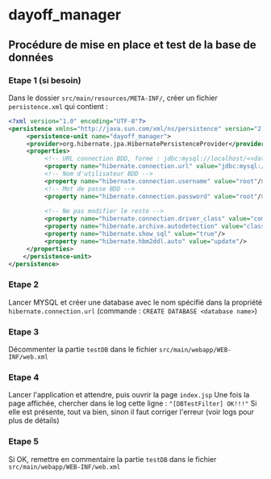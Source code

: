 # dayoff_manager

## Procédure de mise en place et test de la base de données

### Etape 1 (si besoin)
Dans le dossier `src/main/resources/META-INF/`, créer un fichier `persistence.xml` qui contient :

```xml
<?xml version="1.0" encoding="UTF-8"?>  
<persistence xmlns="http://java.sun.com/xml/ns/persistence" version="2.0">  
	 <persistence-unit name="dayoff_manager">  
	 <provider>org.hibernate.jpa.HibernatePersistenceProvider</provider>  
	 <properties>
		  <!-- URL connection BDD, forme : jdbc:mysql://localhost/<<database name>> -->  
		  <property name="hibernate.connection.url" value="jdbc:mysql://localhost/dayoff_manager"/>  
		  <!-- Nom d'utilisateur BDD -->  
		  <property name="hibernate.connection.username" value="root"/>  
		  <!-- Mot de passe BDD -->  
		  <property name="hibernate.connection.password" value="root"/>  
  
		  <!-- Ne pas modifier le reste -->  
		  <property name="hibernate.connection.driver_class" value="com.mysql.cj.jdbc.Driver"/>  
		  <property name="hibernate.archive.autodetection" value="class"/>  
		  <property name="hibernate.show_sql" value="true"/>    
		  <property name="hibernate.hbm2ddl.auto" value="update"/>  
	 </properties>
	</persistence-unit>
</persistence>
```

### Etape 2
Lancer MYSQL et créer une database avec le nom spécifié dans la propriété `hibernate.connection.url`
(commande : `CREATE DATABASE <database name>`)

### Etape 3
Décommenter la partie `testDB` dans le fichier `src/main/webapp/WEB-INF/web.xml`

### Etape 4
Lancer l'application et attendre, puis ouvrir la page `index.jsp`
Une fois la page affichée, chercher dans le log cette ligne : `"[DBTestFilter] OK!!!"`
Si elle est présente, tout va bien, sinon il faut corriger l'erreur (voir logs pour plus de détails)

### Etape 5
Si OK, remettre en commentaire la partie `testDB` dans le fichier `src/main/webapp/WEB-INF/web.xml`